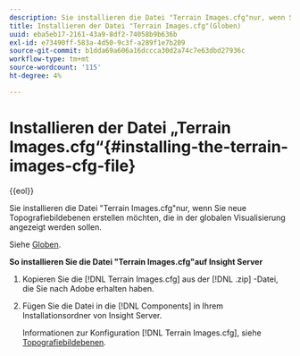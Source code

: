```yaml
---
description: Sie installieren die Datei "Terrain Images.cfg"nur, wenn Sie neue Topografiebildebenen erstellen möchten, die in der globalen Visualisierung angezeigt werden sollen.
title: Installieren der Datei "Terrain Images.cfg"(Globen)
uuid: eba5eb17-2161-43a9-8df2-74058b9b636b
exl-id: e73490ff-583a-4d50-9c3f-a289f1e7b209
source-git-commit: b1dda69a606a16dccca30d2a74c7e63dbd27936c
workflow-type: tm+mt
source-wordcount: '115'
ht-degree: 4%

---
```


# Installieren der Datei „Terrain Images.cfg“{#installing-the-terrain-images-cfg-file}

{{eol}}

Sie installieren die Datei &quot;Terrain Images.cfg&quot;nur, wenn Sie neue Topografiebildebenen erstellen möchten, die in der globalen Visualisierung angezeigt werden sollen.

Siehe [Globen](https://experienceleague.adobe.com/docs/data-workbench/using/client/analysis-visualizations/globes/c-globes.html).

**So installieren Sie die Datei &quot;Terrain Images.cfg&quot;auf Insight Server**

1. Kopieren Sie die [!DNL Terrain Images.cfg] aus der [!DNL .zip] -Datei, die Sie nach Adobe erhalten haben.
1. Fügen Sie die Datei in die [!DNL Components] in Ihrem Installationsordner von Insight Server.

   Informationen zur Konfiguration [!DNL Terrain Images.cfg], siehe [Topografiebildebenen](https://experienceleague.adobe.com/docs/data-workbench/using/geography/imagery-layers/terrain-image-layers/c-trn-img-lyrs.html).
